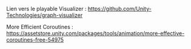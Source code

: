 Lien vers le playable Visualizer : https://github.com/Unity-Technologies/graph-visualizer

More Efficient Coroutines : https://assetstore.unity.com/packages/tools/animation/more-effective-coroutines-free-54975

